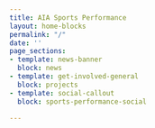 ```yaml
---
title: AIA Sports Performance
layout: home-blocks
permalink: "/"
date: ''
page_sections:
- template: news-banner
  block: news
- template: get-involved-general
  block: projects
- template: social-callout
  block: sports-performance-social

---
```

